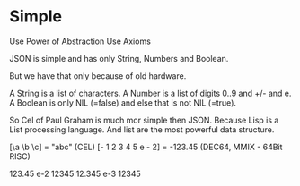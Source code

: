 # Simple

Use Power of Abstraction
Use Axioms

JSON is simple and has only String, Numbers and Boolean.

But we have that only because of old hardware.

A String  is a list of characters.
A Number is a list of digits 0..9 and +/- and e.
A Boolean is only NIL (=false) and else that is not NIL (=true).

So Cel of Paul Graham is much mor simple then JSON.
Because Lisp is a List processing language.
And list are the most powerful data structure.

[\a \b \c] = "abc"               (CEL)
[- 1 2 3 4 5 e - 2] = -123.45  (DEC64, MMIX - 64Bit RISC)

123.45   e-2  12345
 12.345  e-3  12345